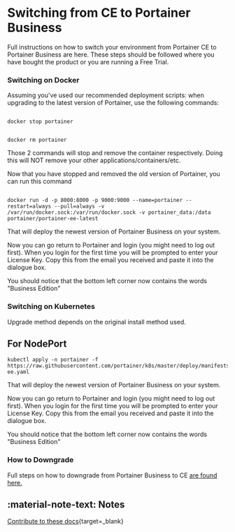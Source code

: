 # Switching from CE to Portainer Business 

Full instructions on how to switch your environment from Portainer CE to Portainer Business are here. These steps should be followed where you have bought the product or you are running a Free Trial.

### Switching on Docker
Assuming you've used our recommended deployment scripts: when upgrading to the latest version of Portainer, use the following commands:

```shell

docker stop portainer

```

```shell

docker rm portainer

```

Those 2 commands will stop and remove the container respectively. Doing this will NOT remove your other applications/containers/etc.

Now that you have stopped and removed the old version of Portainer, you can run this command

```shell

docker run -d -p 8000:8000 -p 9000:9000 --name=portainer --restart=always --pull=always -v /var/run/docker.sock:/var/run/docker.sock -v portainer_data:/data portainer/portainer-ee-latest

```

That will deploy the newest version of Portainer Business on your system.

Now you can go return to Portainer and login (you might need to log out first). When you login for the first time you will be prompted to enter your License Key. Copy this from the email you received and paste it into the dialogue box.

You should notice that the bottom left corner now contains the words "Business Edition"


### Switching on Kubernetes
Upgrade method depends on the original install method used.

## For NodePort
```shell
kubectl apply -n portainer -f https://raw.githubusercontent.com/portainer/k8s/master/deploy/manifests/portainer/portainer-ee.yaml
```

That will deploy the newest version of Portainer Business on your system.

Now you can go return to Portainer and login (you might need to log out first). When you login for the first time you will be prompted to enter your License Key. Copy this from the email you received and paste it into the dialogue box.

You should notice that the bottom left corner now contains the words "Business Edition"


### How to Downgrade

Full steps on how to downgrade from Portainer Business to CE [are found here.](https://documentation.portainer.io/v2.0-be/downgrade/be-to-ce/)


## :material-note-text: Notes
[Contribute to these docs](https://github.com/portainer/portainer-docs/blob/master/contributing.md){target=_blank}
